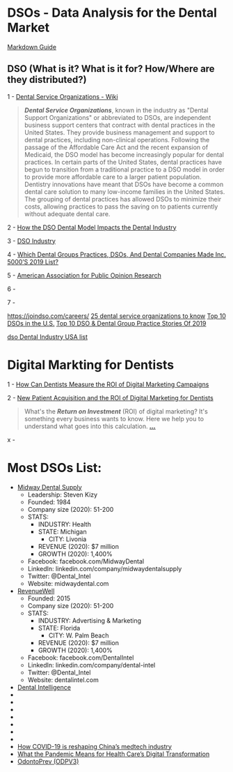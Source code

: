 # DSOs - Data Analysis for the Dental Market


[Markdown Guide](https://www.markdownguide.org/)


## DSO (What is it? What is it for? How/Where are they distributed?)
1 - [Dental Service Organizations - Wiki](https://en.wikipedia.org/wiki/Dental_Service_Organizations)
>***Dental Service Organizations***, known in the industry as "Dental Support Organizations" or abbreviated to DSOs, are independent business support centers that contract with dental practices in the United States. They provide business management and support to dental practices, including non-clinical operations.
Following the passage of the Affordable Care Act and the recent expansion of Medicaid, the DSO model has become increasingly popular for dental practices. In certain parts of the United States, dental practices have begun to transition from a traditional practice to a DSO model in order to provide more affordable care to a larger patient population. Dentistry innovations have meant that DSOs have become a common dental care solution to many low-income families in the United States. The grouping of dental practices has allowed DSOs to minimize their costs, allowing practices to pass the saving on to patients currently without adequate dental care. 

2 - [How the DSO Dental Model Impacts the Dental Industry](https://www.planetdds.com/blog/how-the-dso-dental-model-impacts-the-dental-industry)

3 - [DSO Industry](https://www.theadso.org/about-dsos/)

4 - [Which Dental Groups Practices, DSOs, And Dental Companies Made Inc. 5000’S 2019 List?](https://groupdentistrynow.com/dso-group-blog/which-dental-groups-practices-dsos-and-dental-companies-made-inc-5000s-2019-list/)

5 - [American Association for Public Opinion Research](https://www.aapor.org/)

6 - 

7 - []()


https://joindso.com/careers/
[25 dental service organizations to know](https://www.beckersdental.com/dso-dpms/34628-25-dental-service-organizations-to-know.html)
[Top 10 DSOs in the U.S.](https://www.planetdds.com/blog/top-10-dsos-in-the-u.s)
[Top 10 DSO & Dental Group Practice Stories Of 2019](https://groupdentistrynow.com/dso-group-blog/top-10-dso-dental-group-practice-stories-of-2019/)

[dso Dental Industry USA list](https://www.google.com/search?q=dso+Dental+Industry+USA+list&oq=dso+Dental+Industry+USA+list&aqs=chrome..69i57j33l2.6184j0j7&sourceid=chrome&ie=UTF-8)

# Digital Markting for Dentists
1 - [How Can Dentists Measure the ROI of Digital Marketing Campaigns](https://profitable-dentistry.com/roi-of-dental-marketing/)

2 - [New Patient Acquisition and the ROI of Digital Marketing for Dentists](https://blog.adeptmarketing.com/new-patient-acquisition-and-the-roi-of-digital-marketing-for-dentists/)
>What's the ***Return on Investment*** (ROI) of digital marketing? It's something every business wants to know. Here we help you to understand what goes into this calculation. [***...***](https://github.com/igoralves1/Dental-Informatics/tree/main/DSO/Digital-Marketing/1)

x - []()

# Most DSOs List:

- [Midway Dental Supply](https://www.inc.com/profile/midway-dental-supply)
    - Leadership: Steven Kizy
    - Founded: 1984
    - Company size (2020): 51-200
    - STATS:
      - INDUSTRY: Health
      - STATE: Michigan
        - CITY: Livonia
      - REVENUE (2020): $7 million
      - GROWTH (2020): 1,400%
    - Facebook: facebook.com/MidwayDental
    - LinkedIn: linkedin.com/company/midwaydentalsupply
    - Twitter: @Dental_Intel
    - Website: midwaydental.com
- [RevenueWell](https://www.inc.com/profile/revenuewell)
    - Founded: 2015
    - Company size (2020): 51-200
    - STATS:
      - INDUSTRY: Advertising & Marketing
      - STATE: Florida
        - CITY: W. Palm Beach
      - REVENUE (2020): $7 million
      - GROWTH (2020): 1,400%
    - Facebook: facebook.com/DentalIntel
    - LinkedIn: linkedin.com/company/dental-intel
    - Twitter: @Dental_Intel
    - Website: dentalintel.com
- [Dental Intelligence](https://www.inc.com/profile/dental-intelligence)
- []()
- []()
- []()
- []()
- []()
- []()
- []()
- [How COVID-19 is reshaping China’s medtech industry](https://www.mckinsey.com/featured-insights/china/how-covid-19-is-reshaping-chinas-medtech-industry)
- [What the Pandemic Means for Health Care’s Digital Transformation](https://hbr.org/2020/12/what-the-pandemic-means-for-health-cares-digital-transformation)
- [OdontoPrev (ODPV3)](https://comoinvestir.thecap.com.br/odontoprev-odpv3-pagara-r-83-1-milhoes-de-dividendos-em-outubro/)
